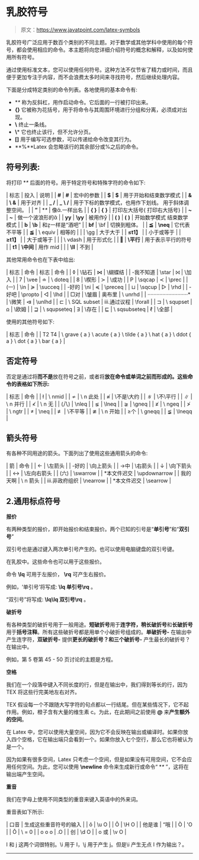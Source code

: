 # 乳胶符号

> 原文：<https://www.javatpoint.com/latex-symbols>

乳胶符号广泛应用于数百个类别的不同主题。对于数学或其他学科中使用的每个符号，都会使用相应的命令。本主题将向您详细介绍符号的概念和解释，以及如何使用所有符号。

通过使用标准文本，您可以使用任何符号。这种方法不仅节省了精力或时间，而且便于更加专注于内容，而不会浪费太多时间来寻找符号，然后继续处理内容。

下面是分成特定类别的命令列表。各地使用的基本命令有:

*   **\** 称为反斜杠，用作启动命令。它后面的一行被打印出来。
*   **{}** 它被称为花括号，用于将命令与其周围环境进行分组和分离，必须成对出现。
*   **\\** 终止一条线。
*   **\\*** 它也终止该行，但不允许分页。
*   **[]** 用于编写可选参数，可以传递给命令改变其行为。
*   **%**Latex 会忽略该行的其余部分或%之后的命令。

## 符号列表:

将打印 **\** 后面的符号。用于特定符号和特殊字符的命令如下:

| 标志 | 投入 | 说明 |
| **#** | **\#** | 宏中的参数 |
| **$** | **\$** | 用于开始和结束数学模式 |
| **&** | **\ &** | 用于对齐 |
| **_
/** | **\_**
**\ /** | 用于下标的数学模式，也用作下划线。
用于斜体调整空间。 |
| **”** | **\** | 像ἅ.一样出名 |
| **{
}** | **\{**
**\}** | 打印左大括号{
打印右大括号} |
| **~** | **\~** | 做一个波浪形的ᾶ |
| **yy** | **\yy** | 被用作ẙ |
| **(
)** | **\(**
**\)** | 开始数学模式
结束数学模式 |
| **b** | **\b** | 和ẕ一样是“酒吧” |
| **bf** | \bf | 切换到粗体。 |
| **≦** | **\neq** | 它代表不平等 |
| **≦** | \ equiv | 相等的 |
|  | \gg | 大于大于 |
| **≤t1】** |  | 小于或等于 |
| **≥t1】** |  | 大于或等于 |
|  | \ vdash | 用于形式化 |
| **‖** | **\平行** | 用于表示平行的符号 |
| **t1** | **\中间** | 用作 mid |
|  | **\ll** | 不到 |

其他常用命令也在下表中给出:

| 标志 | 命令 | 标志 | 命令 |
| ◊ | \钻石 | ⋈ | \蝴蝶结 |
| -我不知道 | \star | ⨝ | \加入 |
| 7 | \vee | ≐ | \ doteq |
| 8 | \楔形 | ≻ | \成功 |
| P | \sqcap | ≺ | \prec |
| (一) | \in | ≽ | \succeq |
| -好的 | \ni | ≼ | \preceq |
| ⊔ | \sqcup | ▷ | \rhd |
| -好吧 | \propto | ◁ | \lhd |
| □对 | \皱眉 | 奥布里 | \ unrhd |
| ···························* | \微笑 | ⧏ | \unlhd |
| ⊏ | \ SQL subset | ⅲ.通过议程 | \forall |
| ⊐ | \ squpset | ꭥ | \欧姆 |
| ⊒ | \ squpseteq | ꓱ | \存在 |
| ⊑ | \ sqsubseteq | ℓ | \全部 |

使用的其他符号如下:

| 标志 | 命令 |
| 
T2
T4
 | \ grave { a }
\ acute { a }
\ tilde { a }
\ hat { a }
\ ddot { a }
\ dot { a }
\ bar { a } |

## 否定符号

否定是通过将**而不是**放在符号之前，或者将**放在命令或单词之前而形成的。这些命令的表格如下所示:**

| 标志 | 命令 |
| ł | \ nmid |
| ≁ | \ n 此处 |
| ≉ | \不是\大约 |
| ∦ | \不\平行 |
| ∥ | \ n 并行 |
| ≮ | \ n 无 |
| (八) | \nleq |
| ⪇ | \lneq |
| ⪈ | \gneq |
| ≱ | \ ngeq |
| ≯ | \ ngtr |
| ≠ | \neq |
| ≢ | \不平等 |
| ≇ | \ n 开始 |
| ≥个 | \ gneqq |
| ≨ | \lneqq |

## 箭头符号

有各种不同用途的箭头。下面列出了使用这些通用箭头的命令:

| 箭 | 命令 |
| ← | \左箭头 |
| -好的 | \向上箭头 |
| →中 | \右箭头 |
| ↓ | \向下箭头 |
| ↔ | \左向右箭头 |
| (六) | \swarrow |
| *本文件迟交 | \updownarrow |
| 我的天啊 | \ n 箭头 |
| ⅲ.非政府组织 | \nearrow |
| *本文件迟交 | \searrow |

## 2.通用标点符号

**报价**

有两种类型的报价，即开始报价和结束报价。两个已知的引号是“**单引号**”和“**双引号**”

双引号也是通过键入两次单引号产生的。也可以使用电脑键盘的双引号键。

在乳胶中。这些命令也可以用于这些报价。

命令 **\lq** 可用于左报价， **\rq** 可产生右报价。

例如，‘单引号’将写成: **\lq 单引号\rq** 。

“双引号”将写成: **\lq\lq 双引号\rq** 。

**破折号**

有各种类型的破折号用于一般用途。**短破折号**用于**连字符，稍长破折号**和**长破折号**用于**括号注释**。所有这些破折号都是用单个小破折号组成的。**单破折号-** 在输出中产生连字符，**双破折号-** 提供**更长的破折号？**和**三个破折号-** 产生最长的破折号？在输出中。

例如，第 5 卷第 45 - 50 页讨论的主题是方程。

**空格**

我们在一个段落中键入不同长度的行，但是在输出中，我们得到等长的行，因为 TEX 将这些行完美地左右对齐。

TEX 假设每一个不跟随大写字符的句点都以一行结尾。但在某些情况下，它不起作用。例如，橙子含有大量的维生素 c。为此，在此期间之前使用 **\@** 来**产生额外的空间**。

在 Latex 中，您可以使用大量空间，因为它不会反映在输出或编译时。如果你放入四个空格，它在输出端只会看到一个。如果你放入七个空行，那么它也将被认为是一个。

因为如果有很多空间，Latex 只考虑一个空间，但是如果没有可用空间，它不会应用任何空间。为此，您可以使用 **\newline** 命令来生成新行或命令“ **\** ”，这将在输出端产生空间。

**重音**

我们在字母上使用不同类型的重音来键入英语中的外来词。

重音表如下所示:

| 口音 | 生成这些重音符号的输入 |
| ŏ | \u O |
| Õ | \H O |
| 他是谁 | “哦 |
| Ò | \'O |
| &Omacr; | \ = 0 |
| o o o | \.O |
| 创 | \d O |
| o 或 | \v O |

I 和 j 这两个词很特别。\i 用于 I，\j 用于产生 j。但是\i 产生无点 I 作为输出？。

* * *